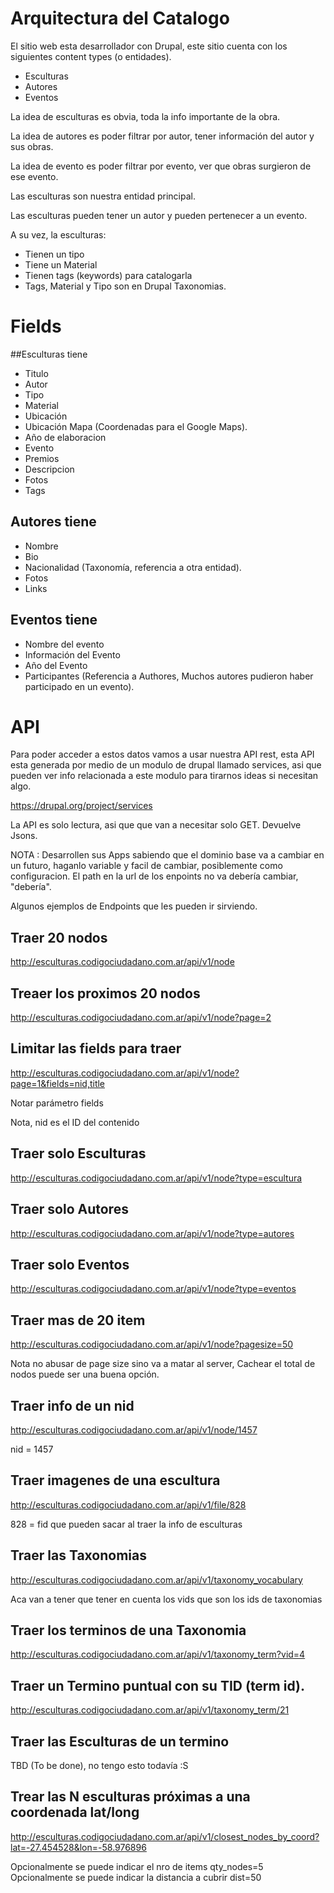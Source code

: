 # Arquitectura del Catalogo

El sitio web esta desarrollador con Drupal, este sitio cuenta con los siguientes content types (o entidades).

 * Esculturas
 * Autores
 * Eventos

La idea de esculturas es obvia, toda la info importante de la obra.

La idea de autores es poder filtrar por autor, tener información del autor y sus obras.

La idea de evento es poder filtrar por evento, ver que obras surgieron de ese evento.

Las esculturas son nuestra entidad principal. 

Las esculturas pueden tener un autor y pueden pertenecer a un evento.

A su vez, la esculturas:

  * Tienen un tipo
  * Tiene un Material
  * Tienen tags (keywords) para catalogarla
  * Tags, Material y Tipo son en Drupal Taxonomias.

# Fields

##Esculturas tiene

* Titulo
* Autor
* Tipo
* Material
* Ubicación
* Ubicación Mapa (Coordenadas para el Google Maps).
* Año de elaboracion
* Evento
* Premios
* Descripcion
* Fotos
* Tags

## Autores tiene

* Nombre
* Bio
* Nacionalidad (Taxonomía, referencia a otra entidad).
* Fotos
* Links

## Eventos tiene

* Nombre del evento
* Información del Evento
* Año del Evento
* Participantes (Referencia a Authores, Muchos autores pudieron haber participado en un evento).

# API

Para poder acceder a estos datos vamos a usar nuestra API rest, esta API esta generada por medio
de un modulo de drupal llamado services, asi que pueden ver info relacionada a este modulo para tirarnos
ideas si necesitan algo.

https://drupal.org/project/services

La API es solo lectura, asi que que van a necesitar solo GET. Devuelve Jsons.

NOTA : Desarrollen sus Apps sabiendo que el dominio base va a cambiar en un futuro, haganlo variable y facil de cambiar, posiblemente como configuracion. El path en la url de los enpoints no va debería cambiar, "debería".

Algunos ejemplos de Endpoints que les pueden ir sirviendo.

## Traer 20 nodos

http://esculturas.codigociudadano.com.ar/api/v1/node

## Treaer los proximos 20 nodos

http://esculturas.codigociudadano.com.ar/api/v1/node?page=2

## Limitar las fields para traer

http://esculturas.codigociudadano.com.ar/api/v1/node?page=1&fields=nid,title

  Notar parámetro fields
  
  Nota, nid es el ID del contenido
  
## Traer solo Esculturas

http://esculturas.codigociudadano.com.ar/api/v1/node?type=escultura

## Traer solo Autores

http://esculturas.codigociudadano.com.ar/api/v1/node?type=autores

## Traer solo Eventos

http://esculturas.codigociudadano.com.ar/api/v1/node?type=eventos

## Traer mas de 20 item

http://esculturas.codigociudadano.com.ar/api/v1/node?pagesize=50

  Nota no abusar de page size sino va a matar al server, Cachear el total de nodos puede ser una buena opción.
 
## Traer info de un nid

http://esculturas.codigociudadano.com.ar/api/v1/node/1457

  nid = 1457
  
## Traer imagenes de una escultura

http://esculturas.codigociudadano.com.ar/api/v1/file/828

  828 = fid que pueden sacar al traer la info de esculturas
  
## Traer las Taxonomias

http://esculturas.codigociudadano.com.ar/api/v1/taxonomy_vocabulary

Aca van a tener que tener en cuenta los vids que son los ids de taxonomias

## Traer los terminos de una Taxonomia

 http://esculturas.codigociudadano.com.ar/api/v1/taxonomy_term?vid=4
 
## Traer un Termino puntual con su TID (term id).

http://esculturas.codigociudadano.com.ar/api/v1/taxonomy_term/21

## Traer las Esculturas de un termino

TBD (To be done), no tengo esto todavía :S

## Trear las N esculturas próximas a una coordenada lat/long

http://esculturas.codigociudadano.com.ar/api/v1/closest_nodes_by_coord?lat=-27.454528&lon=-58.976896

Opcionalmente se puede indicar el nro de items qty_nodes=5
Opcionalmente se puede indicar la distancia a cubrir dist=50
